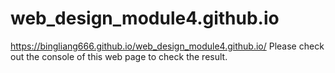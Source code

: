 # web_design_module4.github.io
https://bingliang666.github.io/web_design_module4.github.io/
Please check out the console of this web page to check the result.
